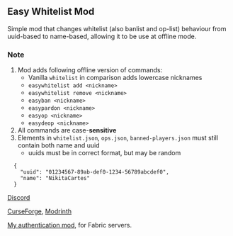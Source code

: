 ## Easy Whitelist Mod

Simple mod that changes whitelist (also banlist and op-list) behaviour from uuid-based to name-based, allowing it to
be use at offline mode.

### Note

1) Mod adds following offline version of commands:
    - Vanilla `whitelist` in comparison adds lowercase nicknames
    - `easywhitelist add <nickname>`
    - `easywhitelist remove <nickname>`
    - `easyban <nickname>`
    - `easypardon <nickname>`
    - `easyop <nickname>`
    - `easydeop <nickname>`
3) All commands are case-**sensitive**
4) Elements in `whitelist.json`, `ops.json`, `banned-players.json` must still contain both name and uuid
    - uuids must be in correct format, but may be random

```
  {
    "uuid": "01234567-89ab-def0-1234-56789abcdef0",
    "name": "NikitaCartes"
  }
```

[Discord](https://discord.gg/UY4nhvUzaK)

[CurseForge](https://www.curseforge.com/minecraft/mc-mods/easywhitelist), [Modrinth](https://modrinth.com/mod/easywhitelist)

[My authentication mod](https://github.com/NikitaCartes/EasyAuth), for Fabric servers.
 
